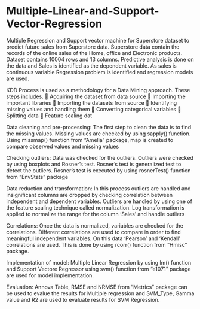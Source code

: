 # Multiple-Linear-and-Support-Vector-Regression
Multiple Regression  and Support vector machine for Superstore dataset to  predict future sales from Superstore data.
Superstore data contain the records of the online sales of the Home, office and Electronic products. Dataset contains 10004 rows and 13 columns. Predictive analysis is done on the data and Sales is identified as the dependent variable. As sales is continuous variable Regression problem is identified and regression models are used.

KDD Process is used as a methodology for a Data Mining approach.
These steps includes.
 Acquiring the dataset from data source
 Importing the important libraries
 Importing the datasets from source
 Identifying missing values and handling them
 Converting categorical variables 
 Splitting data
 Feature scaling dat

Data cleaning and pre-processing: The first step to clean the data is to find the missing values. Missing values are checked by using sapply() function. Using missmap() function from “Amelia” package, map is created to compare observed values and missing values

Checking outliers: Data was checked for the outliers. Outliers were checked by using boxplots and Rosner’s test. Rosner’s test is generalized test to detect the outliers. Rosner’s test is executed by using rosnerTest() function from “EnvStats” package

Data reduction and transformation: In this process outliers are handled and insignificant columns are dropped by checking correlation between independent and dependent variables. Outliers are handled by using one of the feature scaling technique called normalization. Log transformation is applied to normalize the range for the column ‘Sales’ and handle outliers

Correlations: Once the data is normalized, variables are checked for the correlations. Different correlations are used to compare in order to find meaningful independent variables. On this data ‘Pearson’ and ‘Kendall’ correlations are used. This is done by using rcorr() function from “Hmisc” package. 

Implementation of model: Multiple Linear Regression by using lm() function and Support Vectore Regressor using svm() function from “e1071” package are used for model implementation.

Evaluation: Annova Table, RMSE and NRMSE from “Metrics” package can be used to evalue the results for Multiple regression and SVM_Type, Gamma value and R2 are used to evaluate results for SVM Regression.
